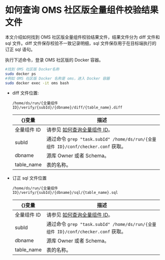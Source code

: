 # 如何查询 OMS 社区版全量组件校验结果文件

本文介绍如何找到 OMS 社区版全量组件校验结果文件，结果文件分为 diff 文件和 sql 文件。diff 文件保存校验不一致记录明细，sql 文件保存用于在目标端执行的订正 sql 语句。

执行下述命令，登录 OMS 社区版的 Docker 容器。

```bash
#找到 OMS 社区版 Docker名称
sudo docker ps
#例如 OMS 社区版 Docker 名称是 oms，进入 Docker 容器
sudo docker exec -it oms bash
```

* diff 文件位置:

   `/home/ds/run/{全量组件 ID}/verify/{subId}/{dbname}/diff/{table_name}.diff`

   |    {}变量    |                              描述                               |
   |------------|---------------------------------------------------------------|
   | 全量组件 ID    | 请参见 [如何查询全量组件 ID](../400.full-migration/100.how-to-find-full-task-id.md)。                                             |
   | subId      | 通过命令 `grep "task.subId" /home/ds/run/{全量组件 ID}/conf/checker.conf` 获取。 |
   | dbname     | 源库 Owner 或者 Schema。                                             |
   | table_name | 表的名称。                                                            |

* 订正 sql 文件位置

   `/home/ds/run/{全量组件 ID}/verify/{subId}/{dbname}/sql/{table_name}.sql`

   |    {}变量    |                              描述                               |
   |------------|---------------------------------------------------------------|
   | 全量组件 ID    | 请参见 [如何查询全量组件 ID](../400.full-migration/100.how-to-find-full-task-id.md)。                                             |
   | subId      | 通过命令 `grep "task.subId" /home/ds/run/{全量组件 ID}/conf/checker.conf` 获取。 |
   | dbname     | 源库 Owner 或者 Schema。                                         |
   | table_name | 表的名称。                                                          |
